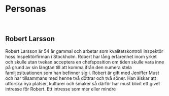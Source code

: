 Personas
========

 

Robert Larsson
--------------

Robert Larsson är 54 år gammal och arbetar som kvalitetskontroll inspektör hoss
Inspektörfirman i Stockholm. Robert har lång erfarenhet inom yrket och skulle
utan tvekan acceptera en chefsposition om tiden skulle vara inne på grund av sin
längtan till att komma ifrån den numera stela familjesituationen som han
befinner sig i. Robert är gift med Jeniffer Must och har tillsammans med henne
två döttrar och två söner. Han älskar att utforska nya platser, kulturer och
smaker så därför har must blivit ett givet intresse för Robert. Ett intresse som
mer eller mindre
